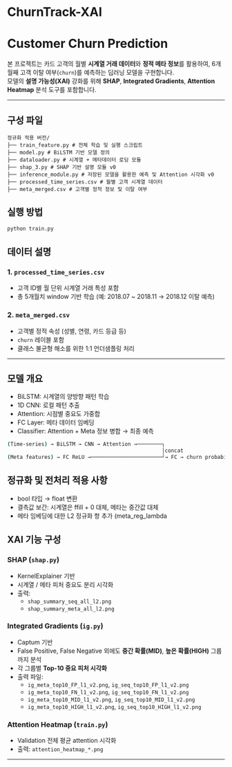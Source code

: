 # ChurnTrack-XAI

# Customer Churn Prediction

본 프로젝트는 카드 고객의 월별 **시계열 거래 데이터**와 **정적 메타 정보**를 활용하여, 6개월째 고객 이탈 여부(`churn`)를 예측하는 딥러닝 모델을 구현합니다.  
모델의 **설명 가능성(XAI)** 강화를 위해 **SHAP**, **Integrated Gradients**, **Attention Heatmap** 분석 도구를 포함합니다.

---

## 구성 파일
```
정규화 적용 버전/
├── train_feature.py # 전체 학습 및 실행 스크립트
├── model.py # BiLSTM 기반 모델 정의
├── dataloader.py # 시계열 + 메타데이터 로딩 모듈
├── shap_3.py # SHAP 기반 설명 모듈 v0
├── inference_module.py # 저장된 모델을 활용한 예측 및 Attention 시각화 v0
├── processed_time_series.csv # 월별 고객 시계열 데이터
├── meta_merged.csv # 고객별 정적 정보 및 이탈 여부
```
## 실행 방법
```bash
python train.py
```

## 데이터 설명

### 1. `processed_time_series.csv`
- 고객 ID별 월 단위 시계열 거래 특성 포함
- 총 5개월치 window 기반 학습 (예: 2018.07 ~ 2018.11 → 2018.12 이탈 예측)

### 2. `meta_merged.csv`
- 고객별 정적 속성 (성별, 연령, 카드 등급 등)
- `churn` 레이블 포함
- 클래스 불균형 해소를 위한 1:1 언더샘플링 처리

---

## 모델 개요
- BiLSTM: 시계열의 양방향 패턴 학습
- 1D CNN: 로컬 패턴 추출
- Attention: 시점별 중요도 가중합
- FC Layer: 메타 데이터 임베딩
- Classifier: Attention + Meta 정보 병합 → 최종 예측
```bash
(Time-series) → BiLSTM → CNN → Attention →────────┐
                                                  │concat
(Meta features) → FC ReLU →───────────────────────┘→ FC → churn probability
```
## 정규화 및 전처리 적용 사항
- bool 타입 → float 변환
- 결측값 보간: 시계열은 ffill + 0 대체, 메타는 중간값 대체
- 메타 임베딩에 대한 L2 정규화 항 추가 (meta_reg_lambda

## XAI 기능 구성

### SHAP (`shap.py`)
- KernelExplainer 기반
- 시계열 / 메타 피처 중요도 분리 시각화
- 출력:  
  - `shap_summary_seq_all_l2.png`  
  - `shap_summary_meta_all_l2.png`

### Integrated Gradients (`ig.py`)
- Captum 기반
- False Positive, False Negative 외에도 **중간 확률(MID)**, **높은 확률(HIGH)** 그룹까지 분석
- 각 그룹별 **Top-10 중요 피처 시각화**
- 출력 파일:
  - `ig_meta_top10_FP_l1_v2.png`, `ig_seq_top10_FP_l1_v2.png`
  - `ig_meta_top10_FN_l1_v2.png`, `ig_seq_top10_FN_l1_v2.png`
  - `ig_meta_top10_MID_l1_v2.png`, `ig_seq_top10_MID_l1_v2.png`
  - `ig_meta_top10_HIGH_l1_v2.png`, `ig_seq_top10_HIGH_l1_v2.png`

### Attention Heatmap (`train.py`)
- Validation 전체 평균 attention 시각화
- 출력: `attention_heatmap_*.png`
---
